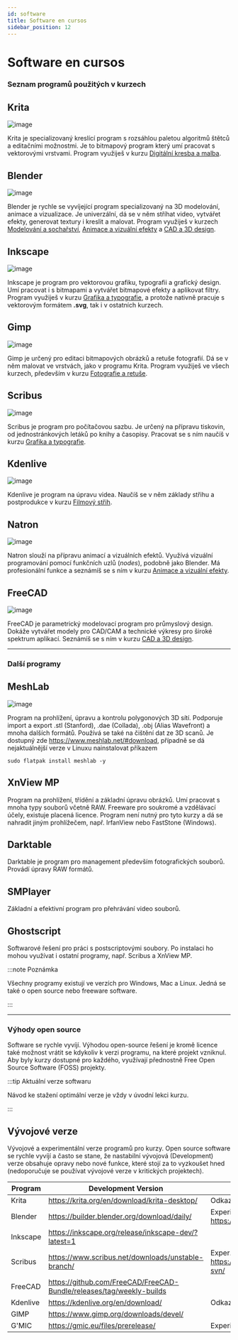 ```yaml
---
id: software
title: Software en cursos
sidebar_position: 12
---
```


# Software en cursos

### Seznam programů použitých v kurzech

## Krita
![image](./img/screenkrita.jpg)

Krita je specializovaný kreslící program s rozsáhlou paletou algoritmů štětců a editačními možnostmi. Je to bitmapový program který umí pracovat s vektorovými vrstvami.
Program využiješ v kurzu [Digitální kresba a malba](01digitalnimalba/kresba-a-malba).

## Blender
![image](./img/screenblender.jpg)

Blender je rychle se vyvíjející program specializovaný na 3D modelování, animace a vizualizace. Je univerzální, dá se v něm stříhat video, vytvářet efekty, generovat textury i kreslit a malovat.
Program využiješ v kurzech [Modelování a sochařství](02modelovani/3D-modelovani), [Animace a vizuální efekty](06animace/animace) a [CAD a 3D design](07cad/cad).

## Inkscape
![image](./img/screeninkscape.jpg)

Inkscape je program pro vektorovou grafiku, typografii a grafický design. Umí pracovat i s bitmapami a vytvářet bitmapové efekty a aplikovat filtry.
Program využiješ v kurzu [Grafika a typografie](03grafika/grafika), a protože nativně pracuje s vektorovým formátem **.svg**, tak i v ostatních kurzech.

## Gimp
![image](./img/screengimp.jpg)

Gimp je určený pro editaci bitmapových obrázků a retuše fotografií. Dá se v něm malovat ve vrstvách, jako v programu Krita. Program využiješ ve všech kurzech, především v kurzu [Fotografie a retuše](04foto/foto).

## Scribus
![image](./img/screenscribus.jpg)

Scribus je program pro počítačovou sazbu. Je určený na přípravu tiskovin, od jednostránkových letáků po knihy a časopisy. Pracovat se s ním naučíš v kurzu [Grafika a typografie](03grafika/grafika).

## Kdenlive
![image](./img/screenkdenlive.jpg)

Kdenlive je program na úpravu videa. Naučíš se v něm základy střihu a postprodukce v kurzu [Filmový střih](05film/film).

## Natron
![image](./img/screennatron.jpg)

Natron slouží na přípravu animací a vizuálních efektů. Využívá vizuální programování pomocí  funkčních uzlů (*nodes*), podobně jako Blender. Má profesionální funkce a seznámíš se s ním v kurzu [Animace a vizuální efekty](06animace/animace).

## FreeCAD
![image](./img/freecad-screen.jpg)

FreeCAD je parametrický modelovací program pro průmyslový design. Dokáže vytvářet modely pro CAD/CAM a technické výkresy pro široké spektrum aplikací. Seznámíš se s ním v kurzu [CAD a 3D design](07cad/cad).

---


### Další programy

## MeshLab
![image](./img/screenmeshlab.jpg)

Program na prohlížení, úpravu a kontrolu polygonových 3D sítí. Podporuje import a export .stl (Stanford), .dae (Collada), .obj (Alias Wavefront) a mnoha dalších formátů. Používá se také na čištění dat ze 3D scanů. Je dostupný zde https://www.meshlab.net/#download, případně se dá nejaktuálnější verze v Linuxu nainstalovat příkazem

```
sudo flatpak install meshlab -y
```

## XnView MP

Program na prohlížení, třídění a základní úpravu obrázků. Umí pracovat s mnoha typy souborů včetně RAW.
Freeware pro soukromé a vzdělávací účely, existuje placená licence. Program není nutný pro tyto kurzy a dá se nahradit jiným prohlížečem, např. IrfanView nebo FastStone (Windows).

## Darktable

Darktable je program pro management především fotografických souborů. Provádí úpravy RAW formátů.

## SMPlayer

Základní a efektivní program pro přehrávání video souborů.

## Ghostscript

Softwarové řešení pro práci s postscriptovými soubory. Po instalaci ho mohou využívat i ostatní programy, např. Scribus a  XnView MP.


:::note Poznámka

Všechny programy existují ve verzích pro Windows, Mac a Linux. Jedná se také o open source nebo freeware software.

:::



---


### Výhody open source

Software se rychle vyvíjí. Výhodou open-source řešení je kromě licence také možnost vrátit se kdykoliv k verzi programu, na které projekt vzniknul. Aby byly kurzy dostupné pro každého, využívají přednostně Free Open Source Software (FOSS) projekty.

:::tip Aktuální verze softwaru

Návod ke stažení optimální verze je vždy v úvodní lekci kurzu.

:::

## Vývojové verze

Vývojové a experimentální verze programů pro kurzy. Open source software se rychle vyvíjí a často se stane, že nastabilní vývojová (Development) verze obsahuje opravy nebo nové funkce, které stojí za to vyzkoušet hned (nedoporučuje se používat vývojové verze v kritických projektech).

| Program  | Development Version                                                  | Poznámky                                                                 |
|----------|----------------------------------------------------------------------|--------------------------------------------------------------------------|
| Krita    | https://krita.org/en/download/krita-desktop/                         | Odkazy v sekci Nightly Builds                                            |
| Blender  | https://builder.blender.org/download/daily/                          | Experimentální verze https://builder.blender.org/download/experimental/  |
| Inkscape | https://inkscape.org/release/inkscape-dev/?latest=1                  |                                                                          |
| Scribus  | https://www.scribus.net/downloads/unstable-branch/                   | Exper. verze https://sourceforge.net/projects/scribus/files/scribus-svn/ |
| FreeCAD  | https://github.com/FreeCAD/FreeCAD-Bundle/releases/tag/weekly-builds |                                                                          |
| Kdenlive | https://kdenlive.org/en/download/                                    | Odkazy v sekci Daily Builds dole                                         |
| GIMP     | https://www.gimp.org/downloads/devel/                                |                                                                          |
| G'MIC    | https://gmic.eu/files/prerelease/                                    | Experimentální plugin filtrů (GIMP, Krita)                               |
